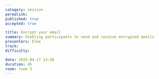 ```yaml
---
category: session
permalink:
published: true
accepted: true

title: Encrypt your email
summary: Enabling participants to send and receive encrypted emails
presenters: Elke
track:
difficulty:

date: 2015-04-17 13:30
duration: 45
room: room 3
---
```


